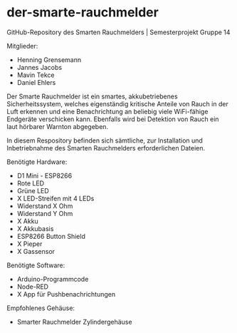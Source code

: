 # der-smarte-rauchmelder
GitHub-Repository des Smarten Rauchmelders | Semesterprojekt Gruppe 14

Mitglieder:
- Henning Grensemann
- Jannes Jacobs
- Mavin Tekce
- Daniel Ehlers

Der Smarte Rauchmelder ist ein smartes, akkubetriebenes Sicherheitssystem, welches eigenständig kritische Anteile von Rauch in der Luft erkennen und eine Benachrichtung an beliebig viele WiFi-fähige Endgeräte verschicken kann. Ebenfalls wird bei Detektion von Rauch ein laut hörbarer Warnton abgegeben.

In diesem Respository befinden sich sämtliche, zur Installation und Inbetriebnahme des Smarten Rauchmelders erforderlichen Dateien.

Benötigte Hardware:
- D1 Mini - ESP8266
- Rote LED
- Grüne LED
- X LED-Streifen mit 4 LEDs
- Widerstand X Ohm
- Widerstand Y Ohm
- X Akku
- X Akkubasis
- ESP8266 Button Shield
- X Pieper
- X Gassensor


Benötigte Software:
- Arduino-Programmcode
- Node-RED
- X App für Pushbenachrichtungen


Empfohlenes Gehäuse:
- Smarter Rauchmelder Zylindergehäuse
